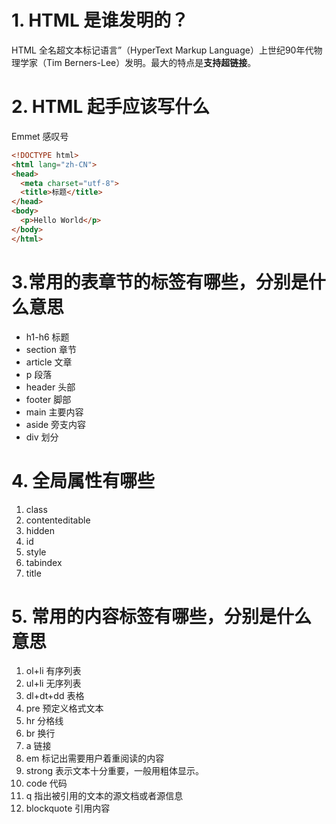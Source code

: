 # 1. HTML 是谁发明的？
HTML 全名超文本标记语言”（HyperText Markup Language）上世纪90年代物理学家（Tim Berners-Lee）发明。最大的特点是<b>支持超链接</b>。
# 2. HTML 起手应该写什么
Emmet 感叹号
```html
<!DOCTYPE html>
<html lang="zh-CN">
<head>
  <meta charset="utf-8">
  <title>标题</title>
</head>
<body>
  <p>Hello World</p>
</body>
</html>
```
# 3.常用的表章节的标签有哪些，分别是什么意思
* h1-h6   标题
* section 章节
* article 文章
* p       段落
* header  头部
* footer  脚部
* main    主要内容
* aside   旁支内容
* div     划分

# 4. 全局属性有哪些
1. class
2. contenteditable
3. hidden
4. id
5. style
6. tabindex
7. title
# 5. 常用的内容标签有哪些，分别是什么意思
1. ol+li   有序列表
2. ul+li   无序列表
3. dl+dt+dd 表格
4. pre      预定义格式文本
5. hr       分格线
6. br       换行
7. a        链接
8. em       标记出需要用户着重阅读的内容
9. strong   表示文本十分重要，一般用粗体显示。
10. code    代码
11. q       指出被引用的文本的源文档或者源信息
12. blockquote 引用内容